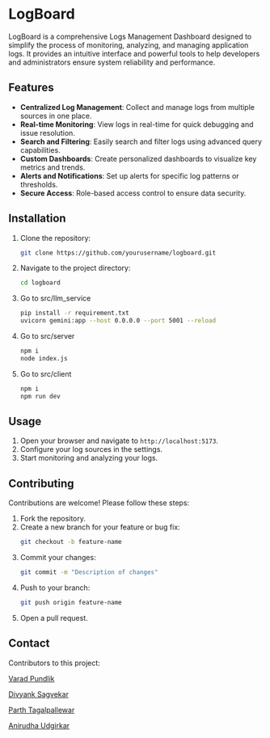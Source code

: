# LogBoard

LogBoard is a comprehensive Logs Management Dashboard designed to simplify the process of monitoring, analyzing, and managing application logs. It provides an intuitive interface and powerful tools to help developers and administrators ensure system reliability and performance.

## Features

- **Centralized Log Management**: Collect and manage logs from multiple sources in one place.
- **Real-time Monitoring**: View logs in real-time for quick debugging and issue resolution.
- **Search and Filtering**: Easily search and filter logs using advanced query capabilities.
- **Custom Dashboards**: Create personalized dashboards to visualize key metrics and trends.
- **Alerts and Notifications**: Set up alerts for specific log patterns or thresholds.
- **Secure Access**: Role-based access control to ensure data security.

## Installation

1. Clone the repository:
    ```bash
    git clone https://github.com/yourusername/logboard.git
    ```
2. Navigate to the project directory:
    ```bash
    cd logboard
    ```
3. Go to src/llm_service
    ```bash
    pip install -r requirement.txt
    uvicorn gemini:app --host 0.0.0.0 --port 5001 --reload 
    ```   
3. Go to src/server
    ```bash
    npm i
    node index.js 
    ```  
5. Go to src/client
    ```bash
    npm i
    npm run dev 
    ```                         


## Usage

1. Open your browser and navigate to `http://localhost:5173`.
2. Configure your log sources in the settings.
3. Start monitoring and analyzing your logs.

## Contributing

Contributions are welcome! Please follow these steps:

1. Fork the repository.
2. Create a new branch for your feature or bug fix:
    ```bash
    git checkout -b feature-name
    ```
3. Commit your changes:
    ```bash
    git commit -m "Description of changes"
    ```
4. Push to your branch:
    ```bash
    git push origin feature-name
    ```
5. Open a pull request.

## Contact

Contributors to this project:

[Varad Pundlik](https://github.com/varadpundlik)

[Divyank Sagvekar](https://github.com/divyank007)

[Parth Tagalpallewar](https://github.com/ParthTagalpallewar)

[Anirudha Udgirkar](https://github.com/Anirudha1821)
